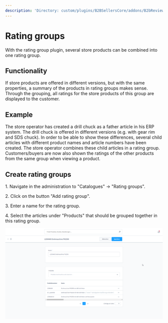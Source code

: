 ```yaml
---
description: 'Directory: custom/plugins/B2BSellersCore/addons/B2bReviewGroups'
---
```


# Rating groups

With the rating group plugin, several store products can be combined into one rating group.

## **Functionality**

If store products are offered in different versions, but with the same properties, a summary of the products in rating groups makes sense. Through the grouping, all ratings for the store products of this group are displayed to the customer.

## **Example**

The store operator has created a drill chuck as a father article in his ERP system. The drill chuck is offered in different versions (e.g. with gear rim and SDS chuck). In order to be able to show these differences, several child articles with different product names and article numbers have been created. The store operator combines these child articles in a rating group. Customers/buyers are now also shown the ratings of the other products from the same group when viewing a product.

## **Create rating groups**

1\.      Navigate in the administration to "Catalogues" -> "Rating groups".

2\.      Click on the button "Add rating group".

3\.      Enter a name for the rating group.

4\.      Select the articles under "Products" that should be grouped together in this rating group.

![Creation of evaluation groups](<../../.gitbook/assets/Rating groups.png>)
